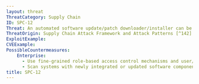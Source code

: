 ```yaml
---
layout: threat
ThreatCategory: Supply Chain
ID: SPC-12
Threat: An automated software update/patch downloader/installer can be corrupted to download malicious code and apply it to systems being sustained.
ThreatOrigin: Supply Chain Attack Framework and Attack Patterns [^142]
ExploitExample:
CVEExample:
PossibleCountermeasures:
    Enterprise:
      - Use fine-grained role-based access control mechanisms and user/service roles that reduce the potential that malicious installation or upgrade packages can introduce malware outside of files and directories allocated to the associated software
      - Scan systems with newly integrated or updated software components for indicators of compromise prior to production use
title: SPC-12
---
```

